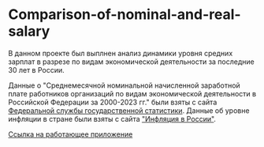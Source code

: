 # Comparison-of-nominal-and-real-salary

В данном проекте был выплнен анализ динамики уровня средних зарплат в разрезе по видам экономической деятельности за последние 30 лет в России.

Данные о "Среднемесячной номинальной начисленной заработной плате работников организаций по видам экономической деятельности в Российской Федерации за 2000-2023 гг." были взяты с сайта <a href='https://rosstat.gov.ru/labor_market_employment_salaries'>Федеральной службы государственной статистики</a>. Данные об уровне инфляции в стране были взяты с сайта <a href='https://xn----ctbjnaatncev9av3a8f8b.xn--p1ai/%D1%82%D0%B0%D0%B1%D0%BB%D0%B8%D1%86%D1%8B-%D0%B8%D0%BD%D1%84%D0%BB%D1%8F%D1%86%D0%B8%D0%B8'>"Инфляция в России"</a>.

<a href='https://comparison-of-nominal-and-real-salary.streamlit.app/'>Ссылка на работающее приложение</a>
